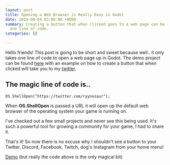 ```yaml
---
layout: post
title: Opening a Web Browser is Really Easy in Godot
date: 2019-08-04 03:00:00 +0000
summary: Creating a button that when clicked goes to a web page can be done with this
  one line of code.
categories: []

---
```

Hello friends! This post is going to be short and sweet because well.. it only takes one line of code to open a web page up in Godot. The demo project can be found [here](https://github.com/ryynosaur/GodotOpenWebBrowser) with an example on how to create a button that when clicked will take you to my [twitter](https://twitter.com/ryynosaur).

## The magic line of code is..

    OS.ShellOpen("https://twitter.com/ryynosaur");

When **OS.ShellOpen** is passed a URL it will open up the default web browser of the operating system your game is running on. 

I've checked out a few small projects and never see this being used. It's such a powerful tool for growing a community for your game, I had to share it. 

That's it! So now there is no excuse why I shouldn't see a button to your Twitter, Discord, Facebook, Twitch, dog's Instagram from your home menu!

[Demo](https://github.com/ryynosaur/GodotOpenWebBrowser) (but really the code above is the only magical bit)